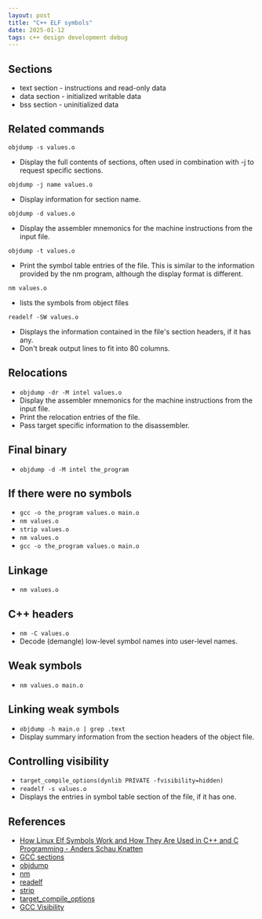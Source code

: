 ```yaml
---
layout: post
title: "C++ ELF symbols"
date: 2025-01-12
tags: c++ design development debug
---
```


## Sections
* text section -  instructions and read-only data
* data section - initialized writable data
* bss section - uninitialized data

## Related commands
`objdump -s values.o`
* Display the full contents of sections, often used in combination with -j to request specific sections.

`objdump -j name values.o`
* Display information for section name.

`objdump -d values.o`
* Display the assembler mnemonics for the machine instructions from the input file.

`objdump -t values.o`
* Print the symbol table entries of the file. This is similar to the information provided by the nm program, although the display format is different.

`nm values.o`
* lists the symbols from object files

`readelf -SW values.o`
* Displays the information contained in the file's section headers, if it has any.
* Don't break output lines to fit into 80 columns.

## Relocations
* `objdump -dr -M intel values.o`
* Display the assembler mnemonics for the machine instructions from the input file.
* Print the relocation entries of the file.
* Pass target specific information to the disassembler.

## Final binary
* `objdump -d -M intel the_program`

## If there were no symbols
* `gcc -o the_program values.o main.o`
* `nm values.o`
* `strip values.o`
* `nm values.o`
* `gcc -o the_program values.o main.o`

## Linkage
* `nm values.o`

## C++ headers
* `nm -C values.o`
* Decode (demangle) low-level symbol names into user-level names. 

## Weak symbols
* `nm values.o main.o`

## Linking weak symbols
* `objdump -h main.o | grep .text`
* Display summary information from the section headers of the object file.

## Controlling visibility
* `target_compile_options(dynlib PRIVATE -fvisibility=hidden)`
* `readelf -s values.o`
* Displays the entries in symbol table section of the file, if it has one.

## References
* [How Linux Elf Symbols Work and How They Are Used in C++ and C Programming - Anders Schau Knatten](https://www.youtube.com/watch?v=X2jFjeCDOYw)
* [GCC sections](https://gcc.gnu.org/onlinedocs/gcc-5.3.0/gccint/Sections.html)
* [objdump](https://man7.org/linux/man-pages/man1/objdump.1.html)
* [nm](https://linux.die.net/man/1/nm)
* [readelf](https://man7.org/linux/man-pages/man1/readelf.1.html)
* [strip](https://www.man7.org/linux/man-pages/man1/strip.1.html)
* [target_compile_options](https://cmake.org/cmake/help/latest/command/target_compile_options.html)
* [GCC Visibility](https://gcc.gnu.org/wiki/Visibility)